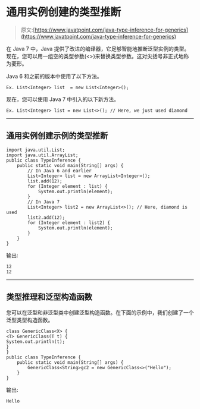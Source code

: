 # 通用实例创建的类型推断

> 原文:[https://www.javatpoint.com/java-type-inference-for-generics](https://www.javatpoint.com/java-type-inference-for-generics)

在 Java 7 中，Java 提供了改进的编译器，它足够智能地推断泛型实例的类型。现在，您可以用一组空的类型参数(<>)来替换类型参数。这对尖括号非正式地称为菱形。

Java 6 和之前的版本中使用了以下方法。

```
Ex. List<Integer> list  = new List<Integer>();

```

现在，您可以使用 Java 7 中引入的以下新方法。

```
Ex. List<Integer> list = new List<>(); // Here, we just used diamond

```

* * *

## 通用实例创建示例的类型推断

```
import java.util.List;
import java.util.ArrayList;
public class TypeInference {
	public static void main(String[] args) {
		// In Java 6 and earlier  
		List<Integer> list = new ArrayList<Integer>();
		list.add(12);
		for (Integer element : list) {
			System.out.println(element);
		}
		// In Java 7
		List<Integer> list2 = new ArrayList<>(); // Here, diamond is used 
		list2.add(12);
		for (Integer element : list2) {
			System.out.println(element);
		}
	}
}

```

输出:

```
12
12

```

* * *

## 类型推理和泛型构造函数

您可以在泛型和非泛型类中创建泛型构造函数。在下面的示例中，我们创建了一个泛型类型构造函数。

```
class GenericClass<X> {
<T> GenericClass(T t) {
System.out.println(t);
}
}
public class TypeInference {
	public static void main(String[] args) {
		GenericClass<String>gc2 = new GenericClass<>("Hello");
	}
}

```

输出:

```
Hello

```